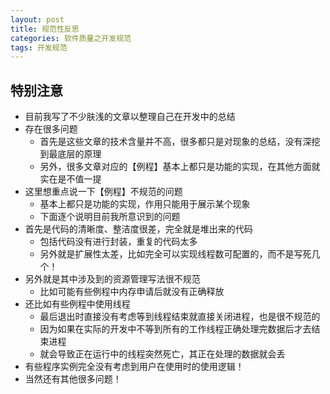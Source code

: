 ```yaml
---
layout: post
title: 规范性反思
categories: 软件质量之开发规范
tags: 开发规范
---
```


## 特别注意

* 目前我写了不少肤浅的文章以整理自己在开发中的总结
* 存在很多问题
  * 首先是这些文章的技术含量并不高，很多都只是对现象的总结，没有深挖到最底层的原理
  * 另外，很多文章对应的【例程】基本上都只是功能的实现，在其他方面就实在是不值一提
* 这里想重点说一下【例程】不规范的问题
  * 基本上都只是功能的实现，作用只能用于展示某个现象
  * 下面逐个说明目前我所意识到的问题
* 首先是代码的清晰度、整洁度很差，完全就是堆出来的代码
  * 包括代码没有进行封装，重复的代码太多
  * 另外就是扩展性太差，比如完全可以实现线程数可配置的，而不是写死几个！
* 另外就是其中涉及到的资源管理写法很不规范
  * 比如可能有些例程中内存申请后就没有正确释放
* 还比如有些例程中使用线程
  * 最后退出时直接没有考虑等到线程结束就直接关闭进程，也是很不规范的
  * 因为如果在实际的开发中不等到所有的工作线程正确处理完数据后才去结束进程
  * 就会导致正在运行中的线程突然死亡，其正在处理的数据就会丢
* 有些程序实例完全没有考虑到用户在使用时的使用逻辑！
* 当然还有其他很多问题！
